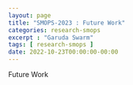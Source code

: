 ```yaml
---
layout: page
title: "SMOPS-2023 : Future Work"
categories: research-smops
excerpt : "Garuda Swarm"
tags: [ research-smops ]
date: 2022-10-23T00:00:00-00:00
---
```


Future Work

